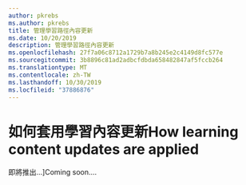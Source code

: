```yaml
---
author: pkrebs
ms.author: pkrebs
title: 管理學習路徑內容更新
ms.date: 10/20/2019
description: 管理學習路徑內容更新
ms.openlocfilehash: 27f7a06c8712a1729b7a8b245e2c4149d8fc577e
ms.sourcegitcommit: 3b8896c81ad2adbcfdbda658482847af5fccb264
ms.translationtype: MT
ms.contentlocale: zh-TW
ms.lasthandoff: 10/30/2019
ms.locfileid: "37886876"
---
```

# <a name="how-learning-content-updates-are-applied"></a><span data-ttu-id="9a625-103">如何套用學習內容更新</span><span class="sxs-lookup"><span data-stu-id="9a625-103">How learning content updates are applied</span></span>
<span data-ttu-id="9a625-104">即將推出...]</span><span class="sxs-lookup"><span data-stu-id="9a625-104">Coming soon....</span></span>